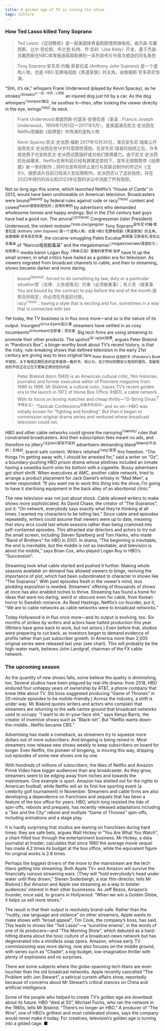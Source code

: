 ```yaml
---
title: A golden age of TV is losing its shine
tags: Culture
---
```


### How Ted Lasso killed Tony Soprano
>Ted Lasso:《足球教练》是一部美国体育喜剧剧情网络电视，由杰森·苏戴西斯、比尔·劳伦斯、布兰登·杭特、乔·凯利（Joe Kelly）开发，基于杰森·苏戴西斯在NBC体育报道英超联赛的一系列宣传片中首次塑造的同名角色

>Tony Soprano:安东尼·约翰·索普拉诺 (Anthony John Soprano) 是一个虚构人物，也是 HBO 犯罪电视剧《黑道家族》的主角，由詹姆斯·甘多菲尼饰演。

“Shh, it’s ok,” whispers Frank Underwood (played by Kevin Spacey), as he strokes<sup>/strəʊks/<sup>n.一击，中风；v.轻抚</sup></sup> an injured dog just hit by a car. As the dog whimpers<sup>/ˈwɪmpəz/抽泣</sup>, he soothes it—then, after looking the viewer directly in the eye, wrings<sup>/rɪŋz/</sup> its neck.

>Frank Underwood:弗朗西斯·约瑟夫·安德伍德（英语：Francis Joseph Underwood，1959年11月5日—2017年5月），是美国演员凯文·史派西在Netflix改编剧《纸牌屋》中饰演的虚构人物

>Kevin Spacey:凯文·史派西·福勒 2017年10月30日，演员安东尼·瑞普公开指责凯文·史派西在他14岁时意图性侵他。在安东尼·瑞普的指控之后，许多其他男子也宣称凯文·史派西试图强奸或对他们使用暴力。由于凯文·史派西的丑闻爆发，Netflix在审判前已经有罪推定原则下，宣布无限期暂停《纸牌屋》新一季的制作；同时也宣布将终止发行与其联合制作的传记片《戈尔》，据悉该片目前已经进入到后期制作。史派西否认了这些指控，并在2022年纽约的诉讼和2023年伦敦的诉讼中洗脱了所有指控。

Not so long ago this scene, which launched Netflix’s “House of Cards” in 2013, would have been unshowable on American television. Broadcasters were bound<sup>/baʊnd/</sup> by federal rules against rude or racy<sup>/ˈreɪsi/</sup> content and cowed<sup>/kaʊd/使感到胆怯的；自惭形秽的</sup> by advertisers who demanded wholesome heroes and happy endings. But in the 21st century bad guys have had a good run. The amoral<sup>/ˌeɪˈmɒrəl/</sup> Congressman (later President) Underwood, the violent mobster<sup>/ˈmɒb.stər/gangster</sup> Tony Soprano<sup>安东尼·约翰·索普拉诺 (Anthony John Soprano) 是一个虚构人物，也是 HBO 犯罪电视剧《黑道家族》的主角，由詹姆斯·甘多菲尼饰演</sup>, the cocaine-smuggling Pablo Escobar<sup>柏保路·艾斯高巴,哥伦比亚毒枭</sup> of “Narcos电视剧毒枭” and the megalomaniac<sup>/ˌmeɡələˈmeɪniæk/渴望权力；权欲熏心</sup> media baron Logan Roy<sup>《继承之战》里面的爹罗根·洛伊</sup> have lit up the small screen, in what critics have hailed as a golden era for television. As viewers migrated from broadcast channels to cable, and then to streaming, shows became darker and more daring.
>bound<sup>/baʊnd/</sup>: forced to do something by law, duty or a particular situation受（法律、义务或情况）约束（必须做某事）；有义务（做某事<br>
>You are bound by the contract to pay before the end of the month.按照合同规定，你必须在月底前付款。<br>
>racy<sup>/ˈreɪsi/</sup>：having a style that is exciting and fun, sometimes in a way that is connected with sex

Yet today, the TV business is in flux once more—and so is the nature of its output. Insurgent<sup>/ɪnˈsɜːdʒənt/起义者</sup> streamers have settled in as cosy incumbents<sup>/ɪnˈkʌmbənt/在职者；现任者</sup>. Big tech firms are using streaming to promote their other products. The upshot<sup>/ði ˈʌpʃɒt/结果</sup>, argues Peter Biskind in “Pandora’s Box”, a binge-worthy book about TV’s recent history, is that the risky, rule-breaking shows that defined television in the early 21st century are giving way to less original fare.<sub>Peter Biskind 在他的书《Pandora's Box》中提到，关于电视近期历史的这本值得一看的书，他认为，在21世纪初期定义电视的冒险、突破规则的节目正在让位于更缺乏原创性的内容</sub>

>Peter Biskind (born 1940) is an American cultural critic, film historian, journalist and former executive editor of Premiere magazine from 1986 to 1996.
Mr Biskind, a cultural critic, traces TV’s recent golden era to the launch in 1972 of Home Box Office (HBO), a cable network. With its focus on boxing matches and cheap thrills—“G-String Divas<sup>丁字裤女主</sup>”, “Taxicab Confessions<sup>出租车的自白</sup>” and so on—HBO was initially known for “fighting and fondling”. But then it began to commission original drama series and ventured where broadcast television could not.

HBO and other cable networks could ignore the nannying<sup>/ˈnæniɪŋ/</sup> rules that constrained broadcasters. And their subscription fees meant no ads, and therefore no jittery<sup>/ˈdʒɪtəri/紧张不安的</sup> advertisers demanding bland<sup>/blænd/平淡的；乏味的</sup>, brand-safe content. Writers relished<sup>/ˈrelɪʃ/享受</sup> this freedom. “The things I’m getting away with, I should be arrested for,” said a writer on “Oz”, a boundary-pushing HBO prison drama whose plotlines included an inmate having a swastika burnt onto his bottom with a cigarette. Bossy advertisers got short shrift. When executives at AMC, another cable network, tried to arrange a product placement for Jack Daniel’s whisky in “Mad Men”, a writer responded: “If you want me to work this thing into the show, I’m going to have it sterilising equipment in the back alley of an abortionist clinic.”

The new television was not just about shock. Cable allowed writers to make shows more sophisticated. As David Chase, the creator of “The Sopranos”, put it: “On network, everybody says exactly what they’re thinking at all times. I wanted my characters to be telling lies.” Since cable aired episodes repeatedly, writers could assume that viewers were up to date, meaning that story arcs could last whole seasons rather than being crammed into self-contained episodes. This attracted star directors and actors to try out the small screen, including Steven Spielberg and Tom Hanks, who made “Band of Brothers” for HBO in 2001. In drama, “The beginning is inevitable, the end is inevitable, but the middle is not so inevitable, and television is about the middle,” says Brian Cox, who played Logan Roy in HBO’s “Succession”.

Streaming took what cable started and pushed it further. Making whole seasons available on demand has allowed viewers to binge, reviving the importance of plot, which had been subordinated to character in shows like “The Sopranos”. With past episodes fresh in the viewer’s mind, less plodding exposition is needed. Streamers’ offering of thousands of shows at once has also enabled niches to thrive. Streaming has found a home for ideas that were too daring, weird or obscure even for cable, from Korean horror to Swedish romance. As Reed Hastings, Netflix’s co-founder, put it, “We are to cable networks as cable networks were to broadcast networks.”

Today Hollywood is in flux once more—and its output is evolving, too. Six months of strikes by writers and actors have halted production this year. (Writers have gone back to work, but not actors.) Even before that, studios were preparing to cut back, as investors began to demand evidence of profits rather than just subscriber growth. In America more than 2,000 original series were released last year (see chart). This will probably be the high-water mark, believes John Landgraf, chairman of the FX cable network.

### The upcoming season

As the quantity of new shows falls, some believe the quality is diminishing, too. Several studios have been plagued by real-life drama: from 2018, HBO endured four unhappy years of ownership by AT&T, a phone company that knew little about TV. (Its boss suggested producing “Game of Thrones” in 20-minute episodes to be mobile-friendly.) Across the industry, a shift is under way. Mr Biskind quotes writers and actors who complain that streamers are returning to the safe centre ground that broadcast networks used to occupy. “I want to do in-your-face shit,” says Kenya Barris, the creator of inventive shows such as “Black-ish”. But “Netflix wants down-the-middle…Netflix became CBS.”

Advertising has made a comeback, as streamers try to squeeze more dollars out of more subscribers. And bingeing is being reined in. Most streamers now release new shows weekly to keep subscribers on board for longer. Even Netflix, the pioneer of bingeing, is moving this way, dripping out episodes of some new shows one by one.

With hundreds of millions of subscribers, the likes of Netflix and Amazon Prime Video have bigger audiences than any broadcaster. As they grow, streamers seem to be edging away from niches and towards the mainstream. One example is sport. Amazon has shelled out for the rights to American football, while Netflix will air its first live sporting event (a celebrity golf tournament) in November. Streamers and cable firms are also developing a dependence on franchises and sequels that has been a feature of the box office for years. HBO, which long resisted the tide of spin-offs, reboots and prequels, has recently released adaptations including a “Sex and the City” reboot and multiple “Game of Thrones” spin-offs, including animations and a stage play.

It is hardly surprising that studios are leaning on franchises during hard times: they are safe bets, argues Walt Hickey in “You Are What You Watch”, a chart-filled tour through the entertainment business. Mr Hickey, a data journalist at Insider, calculates that since 1980 the average movie sequel has made 4.2 times its budget at the box office, while the equivalent figure for original works is 2.8 times.

Perhaps the biggest drivers of the move to the mainstream are the tech titans getting into streaming. Both Apple TV+ and Amazon will survive the financially ruinous streaming wars. (They will “hold everybody’s head under water until they drown,” Steven Soderbergh, a star film-director, tells Mr Biskind.) But Amazon and Apple see streaming as a way to bolster audiences’ interest in their other businesses. As Jeff Bezos, Amazon’s founder, once said, to groans in Hollywood: “When we win a Golden Globe, it helps us sell more shoes.”

The result is that their output is resolutely brand-safe. Rather than the “nudity, raw language and violence” on other streamers, Apple wants to make shows with “broad appeal”, Tim Cook, the company’s boss, has said. This leads to shows like “Ted Lasso”—a “sunshine enema”, in the words of one of its producers—and “The Morning Show”, which debuted as a hard-hitting drama about the toxic culture of a broadcast-news network but has degenerated into a mindless soap opera. Amazon, whose early TV commissioning was more daring, now also focuses on the middle ground, with series such as “Citadel”, a big-budget, low-imagination thriller with plenty of explosions and no surprises.

There are some subjects where the globe-spanning tech titans are even touchier than the old broadcast networks. Apple recently cancelled “The Problem with Jon Stewart”, a satirical current-affairs show, reportedly because of concerns about Mr Stewart’s critical stances on China and artificial intelligence.

Some of the people who helped to create TV’s golden age are downbeat about its future. HBO “died at 50”, Michael Fuchs, who ran the network in the 1980s, tells Mr Biskind. “There’s no longer an HBO.” A producer of “The Wire”, one of HBO’s grittiest and most celebrated shows, says the company would never make it today. For creatives, television’s golden age is turning into a gilded cage. ■